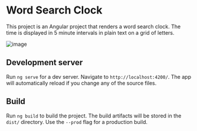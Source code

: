 # Word Search Clock

This project is an Angular project that renders a word search clock. The time is displayed in 5 minute intervals in plain text on a grid of letters.

![image](https://user-images.githubusercontent.com/20190731/135766038-74bb635a-a133-4535-b784-3f95a6680f2a.png)

## Development server

Run `ng serve` for a dev server. Navigate to `http://localhost:4200/`. The app will automatically reload if you change any of the source files.

## Build

Run `ng build` to build the project. The build artifacts will be stored in the `dist/` directory. Use the `--prod` flag for a production build.
